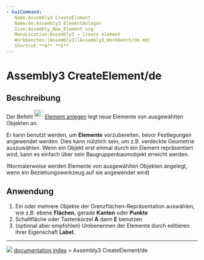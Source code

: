 ```yaml
---
- GuiCommand:
   Name:Assembly3 CreateElement
   Name/de:Assembly3 ElementAnlegen
   Icon:Assembly_New_Element.svg
   MenuLocation:Assembly3 → Create element
   Workbenches:[Assembly3](Assembly3_Workbench/de.md)
   Shortcut:**A** **E**
---
```


# Assembly3 CreateElement/de

## Beschreibung

Der Befehl <img alt="" src=images/Assembly_New_Element.svg‎‎  style="width:24px;"> [Element anlegen](Assembly3_CreateElement/de.md) legt neue Elemente von ausgewählten Objekten an.

Er kann benutzt werden, um **Elemente** vorzubereiten, bevor Festlegungen angewendet werden.  Dies kann nützlich sein, um z.B. verdeckte Geometrie auszuwählen. Wenn ein Objekt erst einmal durch ein Element repräsentiert wird, kann es einfach über sein Baugruppenbaumobjekt erreicht werden.

(Normalerweise werden Elemente von ausgewählten Objekten angelegt, wenn ein Beziehungswerkzeug auf sie angewendet wird)

## Anwendung

1.  Ein oder mehrere Objekte der Grenzflächen-Repräsentation auswählen, wie z.B. ebene **Flächen**, gerade **Kanten** oder **Punkte**
2.  Schaltfläche  oder Tastenkürzel **A** dann **E** benutzen
3.  (optional aber empfohlen) Umbenennen der Elemente durch editieren ihrer Eigenschaft **Label**.



---
![](images/Button_right.svg) [documentation index](../README.md) > Assembly3 CreateElement/de

